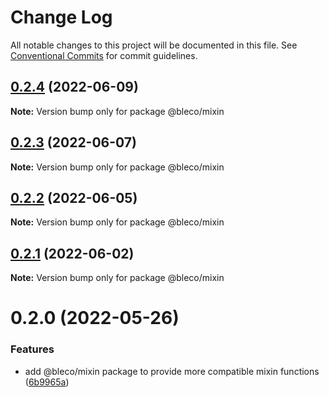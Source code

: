 # Change Log

All notable changes to this project will be documented in this file.
See [Conventional Commits](https://conventionalcommits.org) for commit guidelines.

## [0.2.4](https://gitr.net/betaly/bleco/compare/@bleco/mixin@0.2.3...@bleco/mixin@0.2.4) (2022-06-09)

**Note:** Version bump only for package @bleco/mixin





## [0.2.3](https://gitr.net/betaly/bleco/compare/@bleco/mixin@0.2.2...@bleco/mixin@0.2.3) (2022-06-07)

**Note:** Version bump only for package @bleco/mixin





## [0.2.2](https://gitr.net/betaly/bleco/compare/@bleco/mixin@0.2.1...@bleco/mixin@0.2.2) (2022-06-05)

**Note:** Version bump only for package @bleco/mixin





## [0.2.1](https://gitr.net/betaly/bleco/compare/@bleco/mixin@0.2.0...@bleco/mixin@0.2.1) (2022-06-02)

**Note:** Version bump only for package @bleco/mixin





# 0.2.0 (2022-05-26)


### Features

* add @bleco/mixin package to provide more compatible mixin functions ([6b9965a](https://gitr.net/betaly/bleco/commits/6b9965a5b15704bef176fa31b394f9d85d9e8b09))
